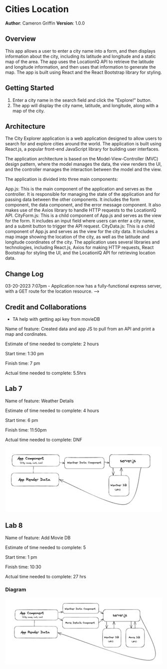# Cities Location

**Author**: Cameron Griffin
**Version**: 1.0.0 

## Overview

This app allows a user to enter a city name into a form, and then displays information about the city, including its latitude and longitude and a static map of the area. The app uses the LocationIQ API to retrieve the latitude and longitude information, and then uses that information to generate the map. The app is built using React and the React Bootstrap library for styling.

## Getting Started

1. Enter a city name in the search field and click the "Explore!" button.
2. The app will display the city name, latitude, and longitude, along with a map of the city.

## Architecture
The City Explorer application is a web application designed to allow users to search for and explore cities around the world. The application is built using React.js, a popular front-end JavaScript library for building user interfaces.

The application architecture is based on the Model-View-Controller (MVC) design pattern, where the model manages the data, the view renders the UI, and the controller manages the interaction between the model and the view.

The application is divided into three main components:

App.js: This is the main component of the application and serves as the controller. It is responsible for managing the state of the application and for passing data between the other components. It includes the form component, the data component, and the error message component. It also makes use of the Axios library to handle HTTP requests to the LocationIQ API.
CityForm.js: This is a child component of App.js and serves as the view for the form. It includes an input field where users can enter a city name, and a submit button to trigger the API request.
CityData.js: This is a child component of App.js and serves as the view for the city data. It includes a map image showing the location of the city, as well as the latitude and longitude coordinates of the city.
The application uses several libraries and technologies, including React.js, Axios for making HTTP requests, React Bootstrap for styling the UI, and the LocationIQ API for retrieving location data.

## Change Log

03-20-2023 7:07pm - Application now has a fully-functional express server, with a GET route for the location resource. -->

## Credit and Collaborations

- TA help with getting api key from movieDB

Name of feature: Created data and app JS to pull from an API and print a map and cordinates.

Estimate of time needed to complete: 2 hours

Start time: 1:30 pm

Finish time: 7 pm

Actual time needed to complete: 5.5hrs

## Lab 7

Name of feature: Weather Details

Estimate of time needed to complete: 4 hours

Start time: 6 pm

Finish time: 11:50pm

Actual time needed to complete: DNF

![MovieDataBaseImage](/src/img/WeatherDB.png)

## Lab 8

Name of feature: Add Movie DB

Estimate of time needed to complete: 5

Start time: 1 pm

Finish time: 10:30

Actual time needed to complete: 27 hrs

### Diagram

![MovieDataBaseImage](/src/img/MovieDB.png)
